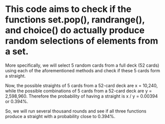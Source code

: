 # This code aims to check if the functions set.pop(), randrange(), and choice() do actually produce random selections of elements from a set.

More specifically, we will select 5 random cards from a full deck (52 cards) using each of the aforementioned methods 
and check if these 5 cards form a straight.

Now, the possible straights of 5 cards from a 52-card deck are x = 10,240, while the possible combinations of 5 cards
from a 52-card deck are y = 2,598,960. Therefore the probability of having a straight is x / y = 0.00394 or 0.394%.

So, we will run several thousand rounds and see if all three functions produce a straight with a probability close
to 0.394%.
